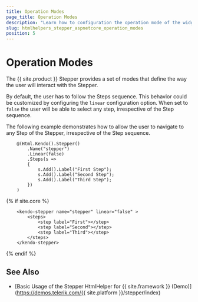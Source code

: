 ```yaml
---
title: Operation Modes
page_title: Operation Modes
description: "Learn how to configuration the operation mode of the widget."
slug: htmlhelpers_stepper_aspnetcore_operation_modes
position: 5
---
```


# Operation Modes

The {{ site.product }} Stepper provides a set of modes that define the way the user will interact with the Stepper.

By default, the user has to follow the Steps sequence. This behavior could be customized by configuring the `linear` configuration option. When set to `false` the user will be able to select any step, irrespective of the Step sequence.

The following example demonstrates how to allow the user to navigate to any Step of the Stepper, irrespective of the Step sequence.

```HtmlHelper
    @(Html.Kendo().Stepper()
        .Name("stepper")
        .Linear(false)
        .Steps(s =>
        {
            s.Add().Label("First Step");
            s.Add().Label("Second Step");
            s.Add().Label("Third Step");
        })
    )
```
{% if site.core %}
```TagHelper
    <kendo-stepper name="stepper" linear="false" >
        <steps>
            <step label="First"></step>
            <step label="Second"></step>
            <step label="Third"></step>
        </steps>
    </kendo-stepper>
```
{% endif %}

## See Also

* [Basic Usage of the Stepper HtmlHelper for {{ site.framework }} (Demo)](https://demos.telerik.com/{{ site.platform }}/stepper/index)
